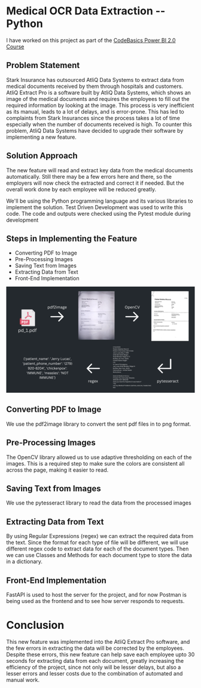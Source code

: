 # Medical OCR Data Extraction -- Python

I have worked on this project as part of the [CodeBasics Power BI 2.0 Course](https://codebasics.io/courses/python-for-beginner-and-intermediate-learners)

## Problem Statement

Stark Insurance has outsourced AtliQ Data Systems to extract data from medical documents received by them through hospitals and customers. AtliQ Extract Pro is a software built by AtliQ Data Systems, which shows an image of the medical documents and requires the employees to fill out the required information by looking at the image. This process is very inefficient as its manual, leads to a lot of delays, and is error-prone. This has led to complaints from Stark Insurances since the process takes a lot of time especially when the number of documents received is high. To counter this problem, AtliQ Data Systems have decided to upgrade their software by implementing a new feature.

## Solution Approach

The new feature will read and extract key data from the medical documents automatically. Still there may be a few errors here and there, so the employers will now check the extracted and correct it if needed. But the overall work done by each employee will be reduced greatly.

We'll be using the Python programming language and its various libraries to implement the solution. Test Driven Development was used to write this code. The code and outputs were checked using the Pytest module during development


## Steps in Implementing the Feature
- Converting PDF to Image
- Pre-Processing Images
- Saving Text from Images
- Extracting Data from Text
- Front-End Implementation


<img src = "https://github.com/tahasarfraz783/Medical-OCR-Data-Extraction--Python/blob/main/extras/solution_process.png" class = "center">


## Converting PDF to Image  
We use the pdf2image library to convert the sent pdf files in to png format.

## Pre-Processing Images  
The OpenCV library allowed us to use adaptive thresholding on each of the images. This is a required step to make sure the colors are consistent all across the page, making it easier to read.

## Saving Text from Images
We use the pytesseract library to read the data from the processed images

## Extracting Data from Text
By using Regular Expressions (regex) we can extract the required data from the text. Since the format for each type of file will be different, we will use different regex code to extract data for each of the document types. Then we can use Classes and Methods for each document type to store the data in a dictionary.

## Front-End Implementation
FastAPI is used to host the server for the project, and for now Postman is being used as the frontend and to see how server responds to requests.


# Conclusion
This new feature was implemented into the AtliQ Extract Pro software, and the few errors in extracting the data will be corrected by the employees. Despite these errors, this new feature can help save each employee upto 30 seconds for extracting data from each document, greatly increasing the efficiency of the project, since not only will be lesser delays, but also a lesser errors and lesser costs due to the combination of automated and manual work.

